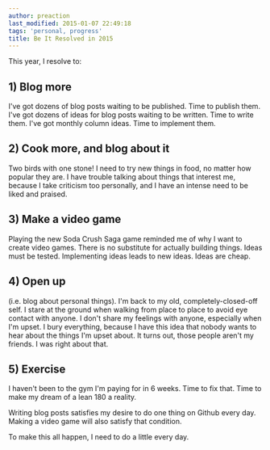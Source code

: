 ```yaml
---
author: preaction
last_modified: 2015-01-07 22:49:18
tags: 'personal, progress'
title: Be It Resolved in 2015
---
```

This year, I resolve to:

## 1) Blog more

I've got dozens of blog posts waiting to be published. Time to publish them.
I've got dozens of ideas for blog posts waiting to be written.  Time to write
them. I've got monthly column ideas. Time to implement them.

## 2) Cook more, and blog about it

Two birds with one stone! I need to try new things in food, no matter how
popular they are. I have trouble talking about things that interest me, because
I take criticism too personally, and I have an intense need to be liked and
praised.

## 3) Make a video game

Playing the new Soda Crush Saga game reminded me of why I want to create video
games. There is no substitute for actually building things. Ideas must be
tested. Implementing ideas leads to new ideas. Ideas are cheap.

## 4) Open up

(i.e. blog about personal things). I'm back to my old, completely-closed-off
self. I stare at the ground when walking from place to place to avoid eye
contact with anyone. I don't share my feelings with anyone, especially when I'm
upset. I bury everything, because I have this idea that nobody wants to hear
about the things I'm upset about. It turns out, those people aren't my friends.
I was right about that.

## 5) Exercise

I haven't been to the gym I'm paying for in 6 weeks. Time to fix that. Time to
make my dream of a lean 180 a reality.

Writing blog posts satisfies my desire to do one thing on Github every day.
Making a video game will also satisfy that condition.

To make this all happen, I need to do a little every day.
